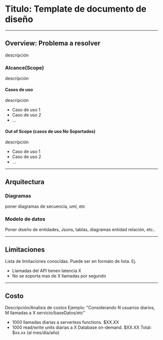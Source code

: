 # Titulo: Template de documento de diseño
---
## Overview: Problema a resolver
descripción

### Alcance(Scope)
descripción

#### Casos de uso
descripción
* Caso de uso 1
* Caso de uso 2
* ...

#### Out of Scope (casos de uso No Soportados)
descripción
* Caso de uso 1
* Caso de uso 2
* ...
---
## Arquitectura

### Diagramas
poner diagramas de secuencia, uml, etc

### Modelo de datos
Poner diseño de entidades, Jsons, tablas, diagramas entidad relación, etc..

---
## Limitaciones
Lista de limitaciones conocidas. Puede ser en formato de lista.
Ej.
* Llamadas del API tienen latencia X
* No se soporta mas de X llamadas por segundo
---
## Costo
Descripción/Analisis de costos
Ejemplo:
"Considerando N usuarios diarios, M llamadas a X servicio/baseDatos/etc"
* 1000 llamadas diarias a serverless functions. $XX.XX
* 1000 read/write units diarias a X Database on-demand. $XX.XX
Total: $xx.xx (al mes/dia/año)
